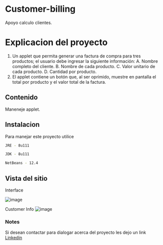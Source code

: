 # Customer-billing
Apoyo calculo clientes.

# Explicacion del proyecto
1. Un applet que permita generar una factura de compra para tres productos; el usuario debe 
ingresar la siguiente información:
A. Nombre completo del cliente.
B. Nombre de cada producto. 
C. Valor unitario de cada producto.
D. Cantidad por producto.
2. El applet contiene un botón que, al ser oprimido, muestre en pantalla el total por producto y el valor 
total de la factura.

## Contenido
Maneneje applet.


## Instalacion
Para  manejar este proyecto utilice
```bash
JRE - 8u111
```
```bash
JDK - 8u111
```
```bash
NetBeans - 12.4
```
## Vista del sitio

Interface

![image](https://user-images.githubusercontent.com/70002378/126101322-dee84369-affb-4b92-9358-9de5d1876850.png)

Customer Info
![image](https://user-images.githubusercontent.com/70002378/126101421-2b385862-88a4-429c-816e-fa5090be9e76.png)

### Notes
Si desean contactar para dialogar acerca del proyecto les dejo un link [Linkedin](https://www.linkedin.com/in/sergio-vargas-pedraza-a86b24209/)
